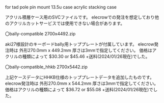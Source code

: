 for tad pole pin mount 13.5u case acrylic stacking case

アクリル積層ケース用のSVCファイルです。
elecrowでの発注を想定しており他のアクリルカットサービスでは使用できない場合があります。

〇bally-compatible 2700x4492.zip

aki27様設計のキーボードbally用トッププレートが付属しています。
elecrow発注時は 外形270.0mm x 449.2mm 厚さは3mmで指定してください。
価格はアクリルの種類によって $30.30 or $45.46 +送料(2024/01/26現在)でした。

〇bally-compatible_hhkb 2700x5442.zip

上記ケースデータにHHKB仕様のトッププレートデータを追加したものです。
elecrow発注時は 外形270.0mm x 544.2mm 厚さは3mmで指定してください。
価格はアクリルの種類によって $36.72 or $55.08 +送料(2024/01/26現在)でした。


